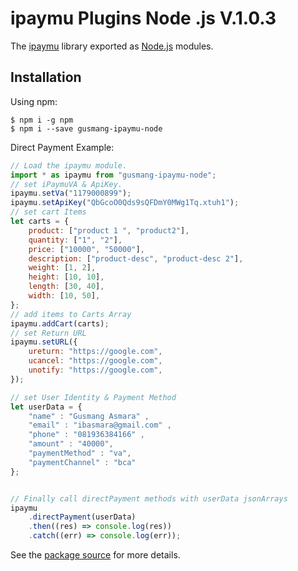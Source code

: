 # ipaymu Plugins Node .js V.1.0.3

The [ipaymu](https://ipaymu.com/) library exported as [Node.js](https://nodejs.org/) modules.

## Installation

Using npm:
```shell
$ npm i -g npm
$ npm i --save gusmang-ipaymu-node
```

Direct Payment Example:
```js
// Load the ipaymu module.
import * as ipaymu from "gusmang-ipaymu-node";
// set iPaymuVA & ApiKey.
ipaymu.setVa("1179000899");
ipaymu.setApiKey("QbGcoO0Qds9sQFDmY0MWg1Tq.xtuh1");
// set cart Items
let carts = { 
    product: ["product 1 ", "product2"], 
    quantity: ["1", "2"], 
    price: ["10000", "50000"], 
    description: ["product-desc", "product-desc 2"], 
    weight: [1, 2], 
    height: [10, 10],
    length: [30, 40],
    width: [10, 50],
}; 
// add items to Carts Array
ipaymu.addCart(carts);
// set Return URL
ipaymu.setURL({
    ureturn: "https://google.com",
    ucancel: "https://google.com",
    unotify: "https://google.com",
});

// set User Identity & Payment Method
let userData = {
    "name" : "Gusmang Asmara" ,
    "email" : "ibasmara@gmail.com" ,
    "phone" : "081936384166" ,
    "amount" : "40000",
    "paymentMethod" : "va",
    "paymentChannel" : "bca"
};


// Finally call directPayment methods with userData jsonArrays
ipaymu
    .directPayment(userData)
    .then((res) => console.log(res))
    .catch((err) => console.log(err));
```

See the [package source](https://github.com/gusmang/ipaymu-plugins-node/blob/main) for more details.
